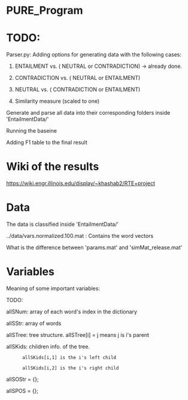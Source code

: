 PURE_Program
============


TODO: 
============

Parser.py: Adding options for generating data with the following cases: 

1) ENTAILMENT  vs. ( NEUTRAL or CONTRADICTION) -> already done. 

2) CONTRADICTION  vs. ( NEUTRAL or ENTAILMENT) 

3) NEUTRAL  vs. ( CONTRADICTION or ENTAILMENT) 

4) Similarity measure (scaled to one)

Generate and parse all data into their corresponding folders inside 'EntailmentData/'

Running the baseine 

Adding F1 table to the final result 


Wiki of the results
===========
https://wiki.engr.illinois.edu/display/~khashab2/RTE+project

Data
============
The data is classified inside 'EntailmentData/'

../data/vars.normalized.100.mat : Contains the word vectors 


What is the difference between 'params.mat' and 'simMat_release.mat'


Variables 
============
Meaning of some important variables: 


TODO: 


allSNum: array of each word's index in the dictionary

allSStr: array of words

allSTree: tree structure. allSTree[i] = j means j is i's parent

allSKids: children info. of the tree.

          allSKids[i,1] is the i's left child

          allSKids[i,2] is the i's right child

allSOStr = {};

allSPOS = {};


